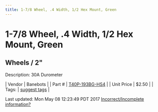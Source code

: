```yaml
---
title: 1-7/8 Wheel, .4 Width, 1/2 Hex Mount, Green
---
```


# 1-7/8 Wheel, .4 Width, 1/2 Hex Mount, Green
## Wheels / 2"
Description: 	30A Durometer 

| Vendor | Banebots | 
| Part # | [T40P-193BG-HS4](http://www.banebots.com/category/T40P-1875.html) | 
| Unit Price | $2.50 | 
| Tags: | [suggest tags](https://docs.google.com/forms/d/e/1FAIpQLSeWyY8v3RgOty-MyWmh9U0iivNYN_molChYyS-0U-o-kOAv_g/viewform) | 

Last updated: Mon May 08 12:23:49 PDT 2017
 [Incorrect/Incomplete information?](https://docs.google.com/forms/d/e/1FAIpQLSeWyY8v3RgOty-MyWmh9U0iivNYN_molChYyS-0U-o-kOAv_g/viewform)